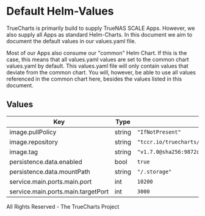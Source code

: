 # Default Helm-Values

TrueCharts is primarily build to supply TrueNAS SCALE Apps.
However, we also supply all Apps as standard Helm-Charts. In this document we aim to document the default values in our values.yaml file.

Most of our Apps also consume our "common" Helm Chart.
If this is the case, this means that all values.yaml values are set to the common chart values.yaml by default. This values.yaml file will only contain values that deviate from the common chart.
You will, however, be able to use all values referenced in the common chart here, besides the values listed in this document.

## Values

| Key | Type | Default | Description |
|-----|------|---------|-------------|
| image.pullPolicy | string | `"IfNotPresent"` |  |
| image.repository | string | `"tccr.io/truecharts/double-take"` |  |
| image.tag | string | `"v1.7.0@sha256:9872c84e9aa6bf9eeed65452a1590ef7595a0a3d759719af4539708b69fd7567"` |  |
| persistence.data.enabled | bool | `true` |  |
| persistence.data.mountPath | string | `"/.storage"` |  |
| service.main.ports.main.port | int | `10200` |  |
| service.main.ports.main.targetPort | int | `3000` |  |

All Rights Reserved - The TrueCharts Project
